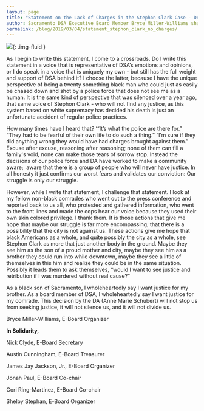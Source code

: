 ```yaml
---
layout: page
title: "Statement on the Lack of Charges in the Stephon Clark Case - Democratic Socialists of America, Sacramento"
author: Sacramento DSA Executive Board Member Bryce Miller-Williams shares his thoughts on the District Attorney's decision to not bring charges against the police officers involved in the murder of Stephon Clark.
permalink: /blog/2019/03/04/statement_stephon_clark_no_charges/
---
```


![](/assets/images/sacramentodsa/pages/493/attachments/original/1551752721/Image_from_iOS.jpg){: .img-fluid }

As I begin to write this statement, I come to a crossroads. Do I write this statement in a voice that is representative of DSA’s emotions and opinions, or I do speak in a voice that is uniquely my own - but still has the full weight and support of DSA behind it? I choose the latter, because I have the unique perspective of being a twenty something black man who could just as easily be chased down and shot by a police force that does not see me as a human. It is the same kind of perspective that was silenced over a year ago, that same voice of Stephon Clark - who will not find any justice, as this system based on white supremacy has decided his death is just an unfortunate accident of regular police practices.

How many times have I heard that? ‘“It’s what the police are there for.” “They had to be fearful of their own life to do such a thing.” “I’m sure if they did anything wrong they would have had charges brought against them.” Excuse after excuse, reasoning after reasoning; none of them can fill a family's void, none can make those tears of sorrow stop. Instead the decisions of our police force and DA have worked to make a community aware;  aware that there is a group of people who will never have justice. In all honesty it just confirms our worst fears and validates our conviction: Our struggle is only our struggle.

However, while I write that statement, I challenge that statement. I look at my fellow non-black comrades who went out to the press conference and reported back to us all, who protested and gathered information, who went to the front lines and made the cops hear our voice because they used their own skin colored privilege. I thank them. It is those actions that give me hope that maybe our struggle is far more encompassing; that there is a possibility that the city is not against us. These actions give me hope that black Americans as a whole, and quite possibly the city as a whole, see Stephon Clark as more that just another body in the ground. Maybe they see him as the son of a proud mother and city, maybe they see him as a brother they could run into while downtown, maybe they see a little of themselves in this him and realize they could be in the same situation. Possibly it leads them to ask themselves, “would I want to see justice and retribution if I was murdered without real cause?”

As a black son of Sacramento, I wholeheartedly say I want justice for my brother. As a board member of DSA, I wholeheartedly say I want justice for my comrade. This decision by the DA (Anne Marie Schubert) will not stop us from seeking justice, it will not silence us, and it will not divide us.



Bryce Miller-Williams, E-Board Organizer



**In Solidarity,**

Nick Clyde, E-Board Secretary

Austin Cunningham, E-Board Treasurer

James Jay Jackson, Jr., E-Board Organizer

Jonah Paul, E-Board Co-chair

Cori Ring-Martinez, E-Board Co-chair

Shelby Stephan, E-Board Organizer
